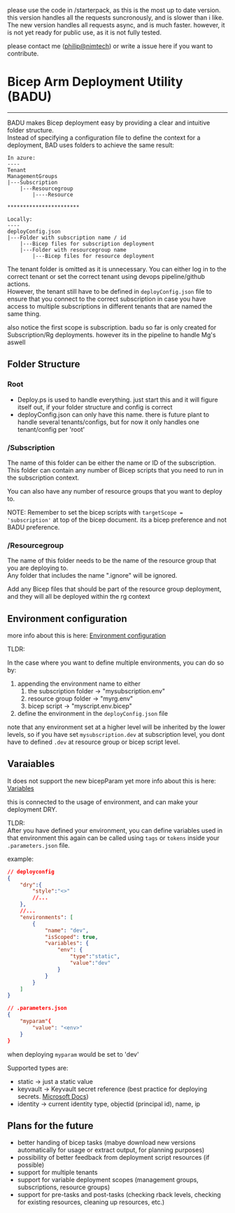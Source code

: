 
please use the code in /starterpack, as this is the most up to date version.
this version handles all the requests suncronously, and is slower than i like. The new version handles all requests async, and is much faster. however, it is not yet ready for public use, as it is not fully tested.

please contact me ([philip@nimtech](mailto:Philip@nimtech.no)) or write a issue here if you want to contribute.

# Bicep Arm Deployment Utility (BADU)
---

BADU makes Bicep deployment easy by providing a clear and intuitive folder structure.  
Instead of specifying a configuration file to define the context for a deployment, BAD uses folders to achieve the same result:

``` text
In azure:
----
Tenant
ManagementGroups
|---Subscription
    |---Resourcegroup
        |----Resource

***********************

Locally:
----
deployConfig.json
|---Folder with subscription name / id
    |---Bicep files for subscription deployment
    |---Folder with resourcegroup name
        |---Bicep files for resource deployment
```

The tenant folder is omitted as it is unnecessary. You can either log in to the correct tenant or set the correct tenant using devops pipeline/github actions.  
However, the tenant still have to be defined in `deployConfig.json` file to ensure that you connect to the correct subscription in case you have access to multiple subscriptions in different tenants that are named the same thing.

also notice the first scope is subscription. badu so far is only created for Subscription/Rg deployments. however its in the pipeline to handle Mg's aswell

## Folder Structure

### Root

* Deploy.ps is used to handle everything. just start this and it will figure itself out, if your folder structure and config is correct
* deployConfig.json can only have this name. there is future plant to handle several tenants/configs, but for now it only handles one tenant/config per 'root'

### /Subscription

The name of this folder can be either the name or ID of the subscription.
This folder can contain any number of Bicep scripts that you need to run in the subscription context.

You can also have any number of resource groups that you want to deploy to.

NOTE: Remember to set the bicep scripts with `targetScope = 'subscription'` at top of the bicep document. its a bicep preference and not BADU preference.

### /Resourcegroup

The name of this folder needs to be the name of the resource group that you are deploying to.  
Any folder that includes the name ".ignore" will be ignored.

Add any Bicep files that should be part of the resource group deployment, and they will all be deployed within the rg context

## Environment configuration

more info about this is here: [Environment configuration](docs/environment.md)

TLDR: 

In the case where you want to define multiple environments, you can do so by:

1. appending the environment name to either
   1. the subscription folder -> "mysubscription.env"
   2. resource group folder -> "myrg.env"
   3. bicep script -> "myscript.env.bicep"
2. define the environment in the `deployConfig.json` file

note that any environment set at a higher level will be inherited by the lower levels, so if you have set `mysubscription.dev` at subscription level, you dont have to defined `.dev` at resource group or bicep script level.

## Varaiables

It does not support the new bicepParam yet
more info about this is here: [Variables](docs/variables.md)

this is connected to the usage of environment, and can make your deployment DRY.

TLDR:  
After you have defined your environment, you can define variables used in that environment
this again can be called using `tags` or `tokens` inside your `.parameters.json` file.

example:
``` json
// deployconfig
{
    "dry":{
        "style":"<>"
        //...
    },
    //...
    "environments": [
        {
            "name": "dev",
            "isScoped": true,
            "variables": {
                "env": {
                    "type":"static",
                    "value":"dev"
                }
            }
        }
    ]
}
```

``` json
// .parameters.json
{
    "myparam"{
        "value": "<env>"
    }
}
```

when deploying `myparam` would be set to 'dev'

Supported types are:

* static -> just a static value
* keyvault  -> Keyvault secret reference (best practice for deploying secrets. [Microsoft Docs](https://learn.microsoft.com/en-us/azure/azure-resource-manager/templates/key-vault-parameter?tabs=azure-cli#reference-secrets-with-static-id))
* identity -> current identity type, objectid (principal id), name, ip

## Plans for the future

* better handing of bicep tasks (mabye download new versions automatically for usage or extract output, for planning purposes)
* possibility of better feedback from deployment script resources (if possible)
* support for multiple tenants
* support for variable deployment scopes (management groups, subscriptions, resource groups)
* support for pre-tasks and post-tasks (checking rback levels, checking for existing resources, cleaning up resources, etc.)